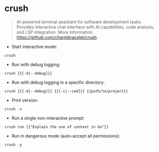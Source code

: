 # crush

> AI-powered terminal assistant for software development tasks.
> Provides interactive chat interface with AI capabilities, code analysis, and LSP integration.
> More information: <https://github.com/charmbracelet/crush>.

- Start interactive mode:

`crush`

- Run with debug logging:

`crush {{[-d|--debug]}}`

- Run with debug logging in a specific directory:

`crush {{[-d|--debug]}} {{[-c|--cwd]}} {{path/to/project}}`

- Print version:

`crush -v`

- Run a single non-interactive prompt:

`crush run {{"Explain the use of context in Go"}}`

- Run in dangerous mode (auto-accept all permissions):

`crush -y`
